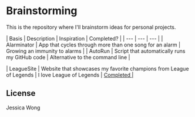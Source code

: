 # Brainstorming

This is the repository where I'll brainstorm ideas for personal projects.

| Basis | Description | Inspiration | Completed? |
| --- | --- | --- |
| Alarminator | App that cycles through more than one song for an alarm | Growing an immunity to alarms |
| AutoRun | Script that automatically runs my GitHub code | Alternative to the command line |

| LeagueSite | Website that showcases my favorite champions from League of Legends | I love League of Legends | <a href="https://github.com/wongjessica/leaguesite" target="_blank"> Completed </a> |

## License
Jessica Wong
